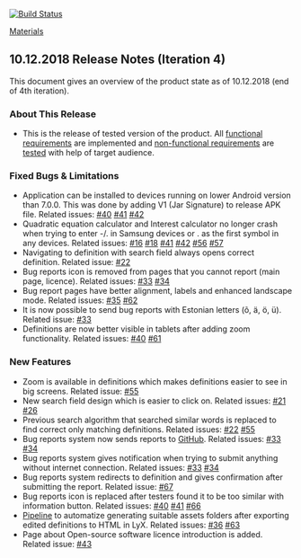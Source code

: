 [![Build Status](https://travis-ci.com/vladbbb/mathApp.svg?branch=master)](https://travis-ci.com/vladbbb/mathApp)

[Materials](https://github.com/hendrikhiir/Lexicon-Pipeline)

## 10.12.2018 Release Notes (Iteration 4)
This document gives an overview of the product state as of 10.12.2018 (end of 4th iteration).
### About This Release
* This is the release of tested version of the product. All [functional requirements](https://github.com/vladbbb/mathApp/wiki/Functional-Requirements) are implemented and [non-functional requirements](https://github.com/vladbbb/mathApp/wiki/Non-Functional-Requirements) are [tested](https://github.com/vladbbb/mathApp/wiki/Acceptance-Testing-&-NF-Requirements-Verification) with help of target audience.
### Fixed Bugs & Limitations
* Application can be installed to devices running on lower Android version than 7.0.0. This was done by adding V1 (Jar Signature) to release APK file. Related issues: [#40](https://github.com/vladbbb/mathApp/issues/40) [#41](https://github.com/vladbbb/mathApp/issues/41) [#42](https://github.com/vladbbb/mathApp/issues/42)
* Quadratic equation calculator and Interest calculator no longer crash when trying to enter -/. in Samsung devices or . as the first symbol in any devices. 
Related issues: [#16](https://github.com/vladbbb/mathApp/issues/16) [#18](https://github.com/vladbbb/mathApp/issues/18) [#41](https://github.com/vladbbb/mathApp/issues/41) [#42](https://github.com/vladbbb/mathApp/issues/42) [#56](https://github.com/vladbbb/mathApp/issues/56) [#57](https://github.com/vladbbb/mathApp/issues/57)
* Navigating to definition with search field always opens correct definition. Related issue: [#22](https://github.com/vladbbb/mathApp/issues/22)
* Bug reports icon is removed from pages that you cannot report (main page, licence). Related issues: [#33](https://github.com/vladbbb/mathApp/issues/33) [#34](https://github.com/vladbbb/mathApp/issues/34)
* Bug report pages have better alignment, labels and enhanced landscape mode. Related issues: [#35](https://github.com/vladbbb/mathApp/issues/35) [#62](https://github.com/vladbbb/mathApp/issues/62)
* It is now possible to send bug reports with Estonian letters (õ, ä, ö, ü). Related issue: [#33](https://github.com/vladbbb/mathApp/issues/33)
* Definitions are now better visible in tablets after adding zoom functionality. Related issues: [#40](https://github.com/vladbbb/mathApp/issues/40) [#61](https://github.com/vladbbb/mathApp/issues/61)
### New Features
* Zoom is available in definitions which makes definitions easier to see in big screens. Related issue: [#55](https://github.com/vladbbb/mathApp/issues/55)
* New search field design which is easier to click on. Related issues: [#21](https://github.com/vladbbb/mathApp/issues/21) [#26](https://github.com/vladbbb/mathApp/issues/26)
* Previous search algorithm that searched similar words is replaced to find correct only matching definitions. Related issues: [#22](https://github.com/vladbbb/mathApp/issues/22) [#55](https://github.com/vladbbb/mathApp/issues/55)
* Bug reports system now sends reports to [GitHub](https://github.com/Teemant/minilex/issues/168). Related issues: [#33](https://github.com/vladbbb/mathApp/issues/33) [#34](https://github.com/vladbbb/mathApp/issues/34)
* Bug reports system gives notification when trying to submit anything without internet connection. Related issues: [#33](https://github.com/vladbbb/mathApp/issues/33) [#34](https://github.com/vladbbb/mathApp/issues/34)
* Bug reports system redirects to definition and gives confirmation after submitting the report. Related issue: [#67](https://github.com/vladbbb/mathApp/issues/67)
* Bug reports icon is replaced after testers found it to be too similar with information button. Related issues: [#40](https://github.com/vladbbb/mathApp/issues/40) [#41](https://github.com/vladbbb/mathApp/issues/41) [#66](https://github.com/vladbbb/mathApp/issues/66)
* [Pipeline](https://github.com/hendrikhiir/Lexicon-Pipeline/blob/master/pipeline.py) to automatize generating suitable assets folders after exporting edited definitions to HTML in LyX. Related issues: [#36](https://github.com/vladbbb/mathApp/issues/36) [#63](https://github.com/vladbbb/mathApp/issues/63)
* Page about Open-source software licence introduction is added. Related issue: [#43](https://github.com/vladbbb/mathApp/issues/43)
